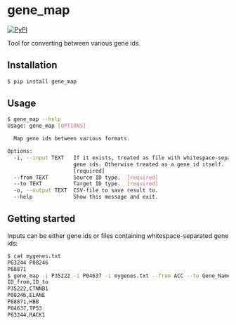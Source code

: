 # gene_map

[![PyPI](https://img.shields.io/pypi/v/gene_map.svg?style=flat)](https://pypi.python.org/pypi/gene_map)

Tool for converting between various gene ids.

## Installation

```bash
$ pip install gene_map
```

## Usage

```bash
$ gene_map --help
Usage: gene_map [OPTIONS]

  Map gene ids between various formats.

Options:
  -i, --input TEXT   If it exists, treated as file with whitespace-separated
                     gene ids. Otherwise treated as a gene id itself.
                     [required]
  --from TEXT        Source ID type.  [required]
  --to TEXT          Target ID type.  [required]
  -o, --output TEXT  CSV-file to save result to.
  --help             Show this message and exit.
```

## Getting started

Inputs can be either gene ids or files containing whitespace-separated gene ids:

```bash
$ cat mygenes.txt
P63244 P08246
P68871
$ gene_map -i P35222 -i P04637 -i mygenes.txt --from ACC --to Gene_Name
ID_from,ID_to
P35222,CTNNB1
P08246,ELANE
P68871,HBB
P04637,TP53
P63244,RACK1
```
